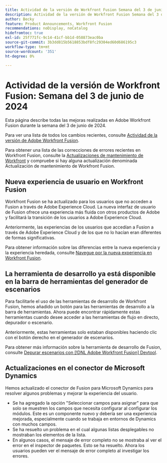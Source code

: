 ```yaml
---
title: Actividad de la versión de Workfront Fusion Semana del 3 de junio de 2024
description: Actividad de la versión de Workfront Fusion Semana del 3 de junio de 2024
author: Becky
feature: Product Announcements, Workfront Fusion
recommendations: noDisplay, noCatalog
hidefromtoc: true
exl-id: 25f771fc-9c14-41cf-bb1d-058873eac0ba
source-git-commit: 3b3dd815b5618853bdf8fc29304ed60d686195c3
workflow-type: tm+mt
source-wordcount: '351'
ht-degree: 0%

---
```


# Actividad de la versión de Workfront Fusion: Semana del 3 de junio de 2024

Esta página describe todas las mejoras realizadas en Adobe Workfront Fusion durante la semana del 3 de junio de 2024.

Para ver una lista de todos los cambios recientes, consulte [Actividad de la versión de Adobe Workfront Fusion](../../../product-announcements/product-releases/fusion-release-activity/fusion-release-activity.md).

Para obtener una lista de las correcciones de errores recientes en Workfront Fusion, consulte la [Actualizaciones de mantenimiento de Workfront](https://experienceleague.adobe.com/docs/workfront-known-issues/releases/current-updates.html) y compruebe si hay alguna actualización denominada Actualización de mantenimiento de Workfront Fusion.

## Nueva experiencia de usuario en Workfront Fusion

Workfront Fusion se ha actualizado para los usuarios que no acceden a Fusion a través de Adobe Experience Cloud. La nueva interfaz de usuario de Fusion ofrece una experiencia más fluida con otros productos de Adobe y facilitará la transición de los usuarios a Adobe Experience Cloud.

Anteriormente, las experiencias de los usuarios que accedían a Fusion a través de Adobe Experience Cloud y de los que no lo hacían eran diferentes de formas significativas.

Para obtener información sobre las diferencias entre la nueva experiencia y la experiencia heredada, consulte [Navegue por la nueva experiencia en Workfront Fusion](/help/quicksilver/workfront-fusion/get-started/new-fusion-ui.md).

## La herramienta de desarrollo ya está disponible en la barra de herramientas del generador de escenarios

Para facilitarle el uso de las herramientas de desarrollo de Workfront Fusion, hemos añadido un botón para las herramientas de desarrollo a la barra de herramientas. Ahora puede encontrar rápidamente estas herramientas cuando desee acceder a las herramientas de flujo en directo, depurador o escenario.

Anteriormente, estas herramientas solo estaban disponibles haciendo clic con el botón derecho en el generador de escenarios.

Para obtener más información sobre la herramienta de desarrollo de Fusion, consulte [Depurar escenarios con [!DNL Adobe Workfront Fusion] Devtool](/help/quicksilver/workfront-fusion/scenarios/debug-scenarios-with-dev-tool.md).

## Actualizaciones en el conector de Microsoft Dynamics

Hemos actualizado el conector de Fusion para Microsoft Dynamics para resolver algunos problemas y mejorar la experiencia del usuario.

* Se ha agregado la opción &quot;Seleccionar campos para asignar&quot; para que solo se muestren los campos que necesita configurar al configurar los módulos. Este es un componente nuevo y debería ser una experiencia mejorada, especialmente cuando se trabaja en entornos de Dynamics con muchos campos.
* Se ha resuelto un problema en el cual algunas listas desplegables no mostraban los elementos de la lista.
* En algunos casos, el mensaje de error completo no se mostraba al ver el error en el inspector de paquetes. Esto se ha resuelto. Ahora los usuarios pueden ver el mensaje de error completo al investigar los errores.



